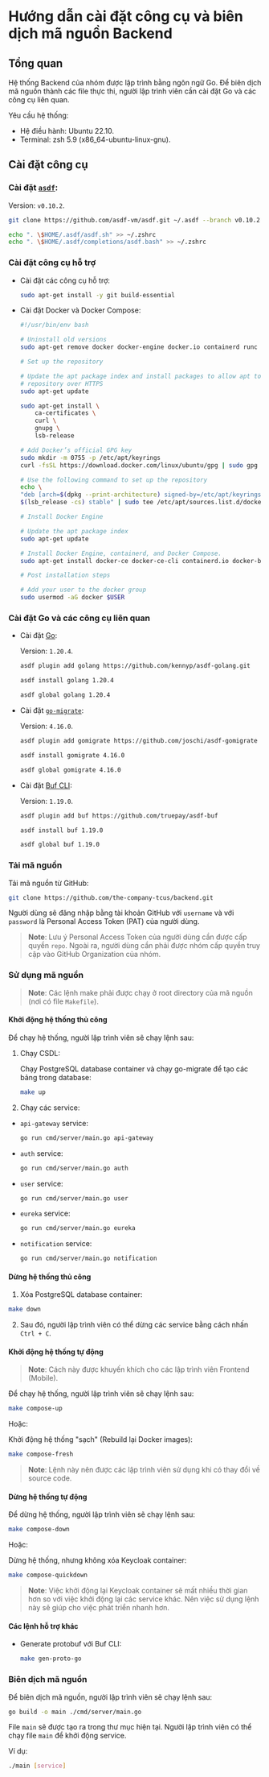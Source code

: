 # Hướng dẫn cài đặt công cụ và biên dịch mã nguồn Backend

## Tổng quan

Hệ thống Backend của nhóm được lập trình bằng ngôn ngữ Go. Để biên dịch mã nguồn
thành các file thực thi, người lập trình viên cần cài đặt Go và các công cụ liên quan.

Yêu cầu hệ thống:

- Hệ điều hành: Ubuntu 22.10.
- Terminal: zsh 5.9 (x86_64-ubuntu-linux-gnu).

## Cài đặt công cụ

### Cài đặt [`asdf`](https://asdf-vm.com/):

Version: `v0.10.2`.

```bash
git clone https://github.com/asdf-vm/asdf.git ~/.asdf --branch v0.10.2

echo ". \$HOME/.asdf/asdf.sh" >> ~/.zshrc
echo ". \$HOME/.asdf/completions/asdf.bash" >> ~/.zshrc
```

### Cài đặt công cụ hỗ trợ

- Cài đặt các công cụ hỗ trợ:

  ```bash
  sudo apt-get install -y git build-essential
  ```

- Cài đặt Docker và Docker Compose:

  ```bash
  #!/usr/bin/env bash

  # Uninstall old versions
  sudo apt-get remove docker docker-engine docker.io containerd runc

  # Set up the repository

  # Update the apt package index and install packages to allow apt to use a
  # repository over HTTPS
  sudo apt-get update

  sudo apt-get install \
      ca-certificates \
      curl \
      gnupg \
      lsb-release

  # Add Docker’s official GPG key
  sudo mkdir -m 0755 -p /etc/apt/keyrings
  curl -fsSL https://download.docker.com/linux/ubuntu/gpg | sudo gpg --dearmor -o /etc/apt/keyrings/docker.gpg

  # Use the following command to set up the repository
  echo \
  "deb [arch=$(dpkg --print-architecture) signed-by=/etc/apt/keyrings/docker.gpg] https://download.docker.com/linux/ubuntu \
  $(lsb_release -cs) stable" | sudo tee /etc/apt/sources.list.d/docker.list > /dev/null

  # Install Docker Engine

  # Update the apt package index
  sudo apt-get update

  # Install Docker Engine, containerd, and Docker Compose.
  sudo apt-get install docker-ce docker-ce-cli containerd.io docker-buildx-plugin docker-compose-plugin

  # Post installation steps

  # Add your user to the docker group
  sudo usermod -aG docker $USER
  ```

### Cài đặt Go và các công cụ liên quan

- Cài đặt [Go](https://go.dev/):

  Version: `1.20.4`.

  ```bash
  asdf plugin add golang https://github.com/kennyp/asdf-golang.git

  asdf install golang 1.20.4

  asdf global golang 1.20.4
  ```

- Cài đặt [`go-migrate`](https://github.com/golang-migrate/migrate):

  Version: `4.16.0`.

  ```bash
  asdf plugin add gomigrate https://github.com/joschi/asdf-gomigrate

  asdf install gomigrate 4.16.0

  asdf global gomigrate 4.16.0
  ```

- Cài đặt [Buf CLI](https://buf.build/product/cli/):

  Version: `1.19.0`.

  ```bash
  asdf plugin add buf https://github.com/truepay/asdf-buf

  asdf install buf 1.19.0

  asdf global buf 1.19.0
  ```

### Tải mã nguồn

Tải mã nguồn từ GitHub:

```bash
git clone https://github.com/the-company-tcus/backend.git
```

Người dùng sẽ đăng nhập bằng tài khoản GitHub với `username` và với `password`
là Personal Access Token (PAT) của người dùng.

> **Note**: Lưu ý Personal Access Token của người dùng cần được cấp quyền
> `repo`. Ngoài ra, người dùng cần phải được nhóm cấp quyền truy cập vào GitHub
> Organization của nhóm.

### Sử dụng mã nguồn

> **Note**: Các lệnh make phải được chạy ở root directory của mã nguồn (nơi có
> file `Makefile`).

#### Khởi động hệ thống thủ công

Để chạy hệ thống, người lập trình viên sẽ chạy lệnh sau:

1. Chạy CSDL:

   Chạy PostgreSQL database container và chạy go-migrate để tạo các bảng trong database:

   ```bash
   make up
   ```

2. Chạy các service:

- `api-gateway` service:

  ```bash
  go run cmd/server/main.go api-gateway
  ```

- `auth` service:

  ```bash
  go run cmd/server/main.go auth
  ```

- `user` service:

  ```bash
  go run cmd/server/main.go user
  ```

- `eureka` service:

  ```bash
  go run cmd/server/main.go eureka
  ```

- `notification` service:

  ```bash
  go run cmd/server/main.go notification
  ```

#### Dừng hệ thống thủ công

1. Xóa PostgreSQL database container:

```bash
make down
```

2. Sau đó, người lập trình viên có thể dừng các service bằng cách nhấn `Ctrl + C`.

#### Khởi động hệ thống tự động

> **Note**: Cách này được khuyến khích cho các lập trình viên Frontend (Mobile).

Để chạy hệ thống, người lập trình viên sẽ chạy lệnh sau:

```bash
make compose-up
```

Hoặc:

Khởi động hệ thống "sạch" (Rebuild lại Docker images):

```bash
make compose-fresh
```

> **Note**: Lệnh này nên được các lập trình viên sử dụng khi có thay đổi về
> source code.

#### Dừng hệ thống tự động

Để dừng hệ thống, người lập trình viên sẽ chạy lệnh sau:

```bash
make compose-down
```

Hoặc:

Dừng hệ thống, nhưng không xóa Keycloak container:

```bash
make compose-quickdown
```

> **Note**: Việc khởi động lại Keycloak container sẽ mất nhiều thời gian hơn so
> với việc khởi động lại các service khác. Nên việc sử dụng lệnh này sẽ giúp cho
> việc phát triển nhanh hơn.

#### Các lệnh hỗ trợ khác

- Generate protobuf với Buf CLI:

  ```bash
  make gen-proto-go
  ```

### Biên dịch mã nguồn

Để biên dịch mã nguồn, người lập trình viên sẽ chạy lệnh sau:

```bash
go build -o main ./cmd/server/main.go
```

File `main` sẽ được tạo ra trong thư mục hiện tại. Người lập trình viên có thể
chạy file `main` để khởi động service.

Ví dụ:

```bash
./main [service]
```
